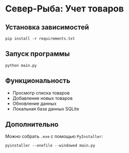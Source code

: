 # Север-Рыба: Учет товаров

## Установка зависимостей
```
pip install -r requirements.txt
```

## Запуск программы
```
python main.py
```

## Функциональность
- Просмотр списка товаров
- Добавление новых товаров
- Обновление данных
- Локальная база данных SQLite

## Дополнительно
Можно собрать `.exe` с помощью `PyInstaller`:
```
pyinstaller --onefile --windowed main.py
```
